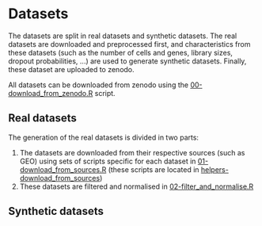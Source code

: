 Datasets
================

The datasets are split in real datasets and synthetic datasets. The real datasets are downloaded and preprocessed first, and characteristics from these datasets (such as the number of cells and genes, library sizes, dropout probabilities, ...) are used to generate synthetic datasets. Finally, these dataset are uploaded to zenodo.

All datasets can be downloaded from zenodo using the [00-download\_from\_zenodo.R](00-download_from_zenodo.R) script.

Real datasets
-------------

The generation of the real datasets is divided in two parts:

1.  The datasets are downloaded from their respective sources (such as GEO) using sets of scripts specific for each dataset in [01-download\_from\_sources.R](01-download_from_sources.R) (these scripts are located in [helpers-download\_from\_sources](helpers-download_from_sources))
2.  These datasets are filtered and normalised in [02-filter\_and\_normalise.R](02-filter_and_normalise.R)

Synthetic datasets
------------------
